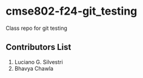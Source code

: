 # cmse802-f24-git_testing
Class repo for git testing


## Contributors List

1. Luciano G. Silvestri
2. Bhavya Chawla
